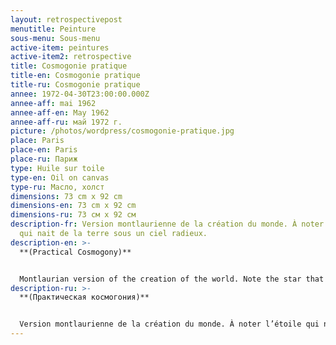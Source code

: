 ```yaml
---
layout: retrospectivepost
menutitle: Peinture
sous-menu: Sous-menu
active-item: peintures
active-item2: retrospective
title: Cosmogonie pratique
title-en: Cosmogonie pratique
title-ru: Cosmogonie pratique
annee: 1972-04-30T23:00:00.000Z
annee-aff: mai 1962
annee-aff-en: May 1962
annee-aff-ru: май 1972 г.
picture: /photos/wordpress/cosmogonie-pratique.jpg
place: Paris
place-en: Paris
place-ru: Париж
type: Huile sur toile
type-en: Oil on canvas
type-ru: Масло, холст
dimensions: 73 cm x 92 cm
dimensions-en: 73 cm x 92 cm
dimensions-ru: 73 см x 92 см
description-fr: Version montlaurienne de la création du monde. À noter l’étoile
  qui nait de la terre sous un ciel radieux.
description-en: >-
  **(Practical Cosmogony)**


  Montlaurian version of the creation of the world. Note the star that is born from the earth under a radiant sky.
description-ru: >-
  **(Практическая космогония)**


  Version montlaurienne de la création du monde. À noter l’étoile qui nait de la terre sous un ciel radieux.
---
```

